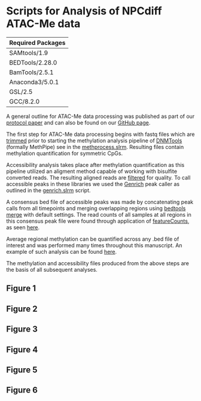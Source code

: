 # Scripts for Analysis of NPCdiff ATAC-Me data

|Required Packages|
|---------------|
|SAMtools/1.9   |  
|BEDTools/2.28.0|
|BamTools/2.5.1 |    
|Anaconda3/5.0.1|
|GSL/2.5        | 
|GCC/8.2.0      |

A general outline for ATAC-Me data processing was published as part of our [protocol paper](https://www.nature.com/articles/s41596-021-00608-z) and can also be found on our [GitHub page](https://github.com/HodgesGenomicsLab/NatProtocols_ATACme).

The first step for ATAC-Me data processing begins with fastq files which are [trimmed](ATACme_processing/trim.slrm) prior to starting the methylation analysis pipeline of [DNMTools](https://github.com/smithlabcode/dnmtools) (formally MethPipe) see in the [methprocess.slrm](ATACme_processing/methprocess.slrm). Resulting files contain methylation quantification for symmetric CpGs. 

Accessibility analysis takes place after methylation quantification as this pipeline utilized an aligment method capable of working with bisulfite converted reads. The resulting aligned reads are [filtered](ATACme_processing/bam_filter.slrm) for quality. To call accessible peaks in these libraries we used the [Genrich](https://github.com/jsh58/Genrich) peak caller as outlined in the [genrich.slrm](ATACme_processing/genrich.slrm) script. 

A consensus bed file of accessible peaks was made by concatenating peak calls from all timepoints and merging overlapping regions using [bedtools merge](https://bedtools.readthedocs.io/en/latest/content/tools/merge.html) with default settings. The read counts of all samples at all regions in this consensus peak file were found through application of [featureCounts](https://academic.oup.com/bioinformatics/article/30/7/923/232889?login=true), as seen [here](ATACme_processing/featureCounts.slrm). 

Average regional methylation can be quantified across any .bed file of interest and was performed many times throughout this manuscript. An example of such analysis can be found [here](ATACme_processing/roimethstat.slrm). 

The methylation and accessibility files produced from the above steps are the basis of all subsequent analyses. 

## Figure 1
## Figure 2
## Figure 3
## Figure 4
## Figure 5
## Figure 6
